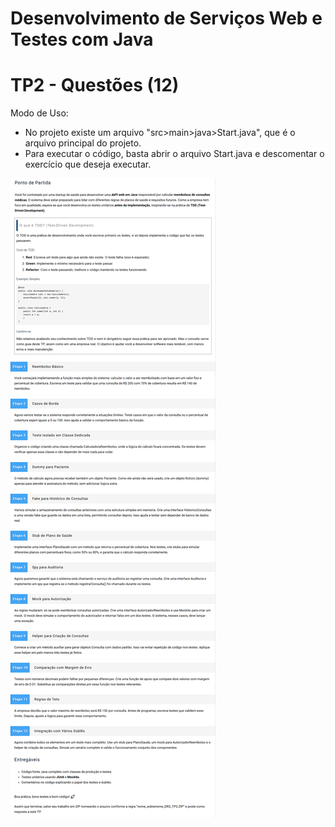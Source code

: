 # Desenvolvimento de Serviços Web e Testes com Java
# TP2 - Questões (12)
Modo de Uso:
- No projeto existe um arquivo "src>main>java>Start.java", que é o arquivo principal do projeto.
- Para executar o código, basta abrir o arquivo Start.java e descomentar o exercício que deseja executar.

![Descrição](documentos/enunciado_TP2.png)